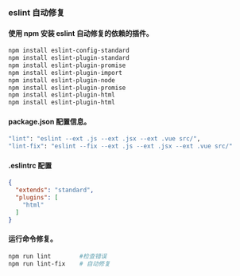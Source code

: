### eslint 自动修复

#### 使用 npm 安装 eslint 自动修复的依赖的插件。

```bash
npm install eslint-config-standard
npm install eslint-plugin-standard
npm install eslint-plugin-promise
npm install eslint-plugin-import
npm install eslint-plugin-node
npm install eslint-plugin-promise
npm install eslint-plugin-html
npm install eslint-plugin-html
```

#### package.json 配置信息。

```bash
"lint": "eslint --ext .js --ext .jsx --ext .vue src/",
"lint-fix": "eslint --fix --ext .js --ext .jsx --ext .vue src/"
```

#### .eslintrc 配置

```json
{
  "extends": "standard",
  "plugins": [
    "html"
  ]
}
```

#### 运行命令修复。

```bash
npm run lint        #检查错误
npm run lint-fix    # 自动修复
```
